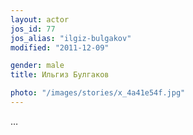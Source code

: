 ```yaml
---
layout: actor
jos_id: 77
jos_alias: "ilgiz-bulgakov"
modified: "2011-12-09"

gender: male
title: Ильгиз Булгаков

photo: "/images/stories/x_4a41e54f.jpg"
---
```


…